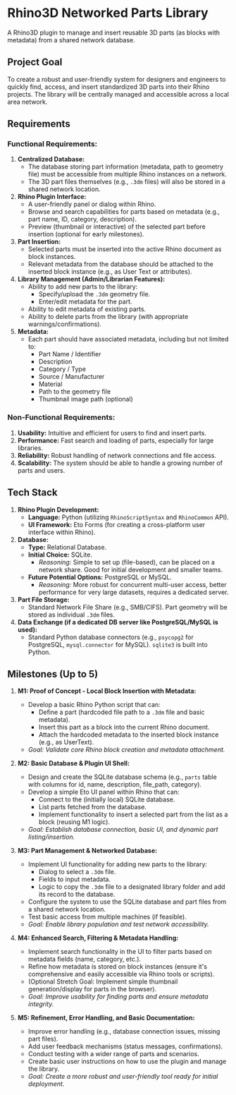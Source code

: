 # Rhino3D Networked Parts Library

A Rhino3D plugin to manage and insert reusable 3D parts (as blocks with metadata) from a shared network database.

## Project Goal

To create a robust and user-friendly system for designers and engineers to quickly find, access, and insert standardized 3D parts into their Rhino projects. The library will be centrally managed and accessible across a local area network.

## Requirements

### Functional Requirements:
1.  **Centralized Database:**
    *   The database storing part information (metadata, path to geometry file) must be accessible from multiple Rhino instances on a network.
    *   The 3D part files themselves (e.g., `.3dm` files) will also be stored in a shared network location.
2.  **Rhino Plugin Interface:**
    *   A user-friendly panel or dialog within Rhino.
    *   Browse and search capabilities for parts based on metadata (e.g., part name, ID, category, description).
    *   Preview (thumbnail or interactive) of the selected part before insertion (optional for early milestones).
3.  **Part Insertion:**
    *   Selected parts must be inserted into the active Rhino document as block instances.
    *   Relevant metadata from the database should be attached to the inserted block instance (e.g., as User Text or attributes).
4.  **Library Management (Admin/Librarian Features):**
    *   Ability to add new parts to the library:
        *   Specify/upload the `.3dm` geometry file.
        *   Enter/edit metadata for the part.
    *   Ability to edit metadata of existing parts.
    *   Ability to delete parts from the library (with appropriate warnings/confirmations).
5.  **Metadata:**
    *   Each part should have associated metadata, including but not limited to:
        *   Part Name / Identifier
        *   Description
        *   Category / Type
        *   Source / Manufacturer
        *   Material
        *   Path to the geometry file
        *   Thumbnail image path (optional)

### Non-Functional Requirements:
1.  **Usability:** Intuitive and efficient for users to find and insert parts.
2.  **Performance:** Fast search and loading of parts, especially for large libraries.
3.  **Reliability:** Robust handling of network connections and file access.
4.  **Scalability:** The system should be able to handle a growing number of parts and users.

## Tech Stack

1.  **Rhino Plugin Development:**
    *   **Language:** Python (utilizing `RhinoScriptSyntax` and `RhinoCommon` API).
    *   **UI Framework:** Eto Forms (for creating a cross-platform user interface within Rhino).
2.  **Database:**
    *   **Type:** Relational Database.
    *   **Initial Choice:** SQLite.
        *   *Reasoning:* Simple to set up (file-based), can be placed on a network share. Good for initial development and smaller teams.
    *   **Future Potential Options:** PostgreSQL or MySQL.
        *   *Reasoning:* More robust for concurrent multi-user access, better performance for very large datasets, requires a dedicated server.
3.  **Part File Storage:**
    *   Standard Network File Share (e.g., SMB/CIFS). Part geometry will be stored as individual `.3dm` files.
4.  **Data Exchange (if a dedicated DB server like PostgreSQL/MySQL is used):**
    *   Standard Python database connectors (e.g., `psycopg2` for PostgreSQL, `mysql.connector` for MySQL). `sqlite3` is built into Python.

## Milestones (Up to 5)

1.  **M1: Proof of Concept - Local Block Insertion with Metadata:**
    *   Develop a basic Rhino Python script that can:
        *   Define a part (hardcoded file path to a `.3dm` file and basic metadata).
        *   Insert this part as a block into the current Rhino document.
        *   Attach the hardcoded metadata to the inserted block instance (e.g., as UserText).
    *   *Goal: Validate core Rhino block creation and metadata attachment.*

2.  **M2: Basic Database & Plugin UI Shell:**
    *   Design and create the SQLite database schema (e.g., `parts` table with columns for id, name, description, file_path, category).
    *   Develop a simple Eto UI panel within Rhino that can:
        *   Connect to the (initially local) SQLite database.
        *   List parts fetched from the database.
        *   Implement functionality to insert a selected part from the list as a block (reusing M1 logic).
    *   *Goal: Establish database connection, basic UI, and dynamic part listing/insertion.*

3.  **M3: Part Management & Networked Database:**
    *   Implement UI functionality for adding new parts to the library:
        *   Dialog to select a `.3dm` file.
        *   Fields to input metadata.
        *   Logic to copy the `.3dm` file to a designated library folder and add its record to the database.
    *   Configure the system to use the SQLite database and part files from a shared network location.
    *   Test basic access from multiple machines (if feasible).
    *   *Goal: Enable library population and test network accessibility.*

4.  **M4: Enhanced Search, Filtering & Metadata Handling:**
    *   Implement search functionality in the UI to filter parts based on metadata fields (name, category, etc.).
    *   Refine how metadata is stored on block instances (ensure it's comprehensive and easily accessible via Rhino tools or scripts).
    *   (Optional Stretch Goal: Implement simple thumbnail generation/display for parts in the browser).
    *   *Goal: Improve usability for finding parts and ensure metadata integrity.*

5.  **M5: Refinement, Error Handling, and Basic Documentation:**
    *   Improve error handling (e.g., database connection issues, missing part files).
    *   Add user feedback mechanisms (status messages, confirmations).
    *   Conduct testing with a wider range of parts and scenarios.
    *   Create basic user instructions on how to use the plugin and manage the library.
    *   *Goal: Create a more robust and user-friendly tool ready for initial deployment.*
